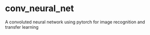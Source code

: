 # conv_neural_net
A convoluted neural network using pytorch for image recognition and transfer learning
